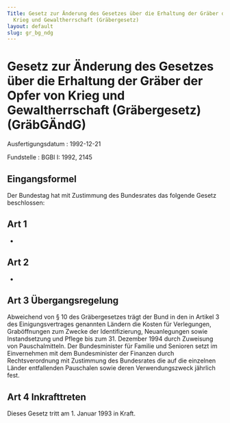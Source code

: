 ```yaml
---
Title: Gesetz zur Änderung des Gesetzes über die Erhaltung der Gräber der Opfer von
  Krieg und Gewaltherrschaft (Gräbergesetz)
layout: default
slug: gr_bg_ndg
---
```


# Gesetz zur Änderung des Gesetzes über die Erhaltung der Gräber der Opfer von Krieg und Gewaltherrschaft (Gräbergesetz) (GräbGÄndG)

Ausfertigungsdatum
:   1992-12-21

Fundstelle
:   BGBl I: 1992, 2145



## Eingangsformel

Der Bundestag hat mit Zustimmung des Bundesrates das folgende Gesetz
beschlossen:


## Art 1

-


## Art 2

-


## Art 3 Übergangsregelung

Abweichend von § 10 des Gräbergesetzes trägt der Bund in den in
Artikel 3 des Einigungsvertrages genannten Ländern die Kosten für
Verlegungen, Graböffnungen zum Zwecke der Identifizierung,
Neuanlegungen sowie Instandsetzung und Pflege bis zum 31. Dezember
1994 durch Zuweisung von Pauschalmitteln. Der Bundesminister für
Familie und Senioren setzt im Einvernehmen mit dem Bundesminister der
Finanzen durch Rechtsverordnung mit Zustimmung des Bundesrates die auf
die einzelnen Länder entfallenden Pauschalen sowie deren
Verwendungszweck jährlich fest.


## Art 4 Inkrafttreten

Dieses Gesetz tritt am 1. Januar 1993 in Kraft.

